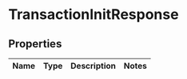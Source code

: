 

# TransactionInitResponse

## Properties

Name | Type | Description | Notes
------------ | ------------- | ------------- | -------------



